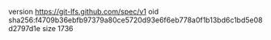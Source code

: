 version https://git-lfs.github.com/spec/v1
oid sha256:f4709b36ebfb97379a80ce5720d93e6f6eb778a0f1b13bd6c1bd5e08d2797d1e
size 1736
